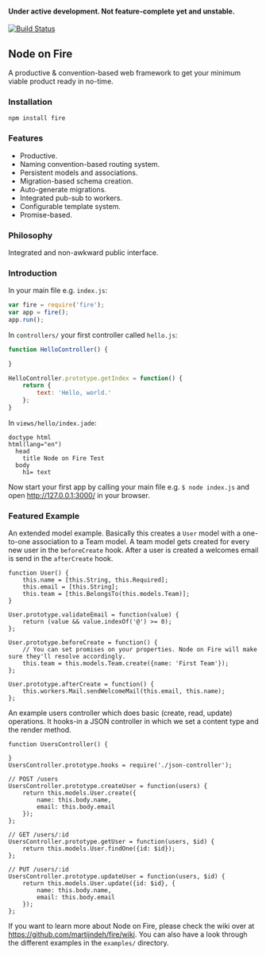 #### Under active development. Not feature-complete yet and unstable.

[![Build Status](https://travis-ci.org/martijndeh/fire.svg?branch=master)](https://travis-ci.org/martijndeh/fire)
## Node on Fire
A productive & convention-based web framework to get your minimum viable product ready in no-time.

### Installation
```
npm install fire
```

### Features
- Productive.
- Naming convention-based routing system.
- Persistent models and associations.
- Migration-based schema creation.
- Auto-generate migrations.
- Integrated pub-sub to workers.
- Configurable template system.
- Promise-based.

### Philosophy

Integrated and non-awkward public interface.

### Introduction

In your main file e.g. `index.js`:
```js
var fire = require('fire');
var app = fire();
app.run();
```

In ```controllers/``` your first controller called `hello.js`:
```js
function HelloController() {

}

HelloController.prototype.getIndex = function() {
	return {
		text: 'Hello, world.'
	};
}
```
In `views/hello/index.jade`:
```jade
doctype html
html(lang="en")
  head
    title Node on Fire Test
  body
    h1= text
```

Now start your first app by calling your main file e.g. `$ node index.js` and open http://127.0.0.1:3000/ in your browser.

### Featured Example

An extended model example. Basically this creates a `User` model with a one-to-one association to a Team model. A team model gets created for every new user in the `beforeCreate` hook. After a user is created a welcomes email is send in the `afterCreate` hook.
```
function User() {
	this.name = [this.String, this.Required];
	this.email = [this.String];
	this.team = [this.BelongsTo(this.models.Team)];
}

User.prototype.validateEmail = function(value) {
	return (value && value.indexOf('@') >= 0);	
};

User.prototype.beforeCreate = function() {
	// You can set promises on your properties. Node on Fire will make sure they'll resolve accordingly.
	this.team = this.models.Team.create({name: 'First Team'});
};

User.prototype.afterCreate = function() {
	this.workers.Mail.sendWelcomeMail(this.email, this.name);
};
```

An example users controller which does basic (create, read, update) operations. It hooks-in a JSON controller in which we set a content type and the render method.
```
function UsersController() {
	
}
UsersController.prototype.hooks = require('./json-controller');

// POST /users
UsersController.prototype.createUser = function(users) {
	return this.models.User.create({
		name: this.body.name,
		email: this.body.email
	});
};

// GET /users/:id
UsersController.prototype.getUser = function(users, $id) {
	return this.models.User.findOne({id: $id});
};

// PUT /users/:id
UsersController.prototype.updateUser = function(users, $id) {
	return this.models.User.update({id: $id}, {
		name: this.body.name,
		email: this.body.email
	});
};
```

If you want to learn more about Node on Fire, please check the wiki over at https://github.com/martijndeh/fire/wiki. You can also have a look through the different examples in the `examples/` directory.
